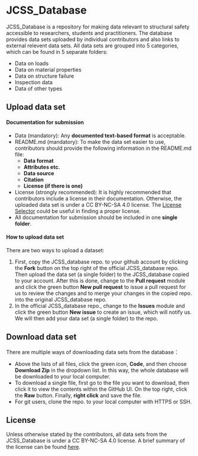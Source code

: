 # JCSS_Database

JCSS_Database is a repository for making data relevant to structural safety accessible to researchers, students and practitioners. The database provides data sets uploaded by individual contributors and also links to external relevent data sets. All data sets are grouped into 5 categories, which can be found in 5 separate folders:
- Data on loads
- Data on material properties
- Data on structure failure 
- Inspection data
- Data of other types
 
## Upload data set
#### Documentation for submission 
- Data (mandatory): Any **documented text-based format** is acceptable.
- README.md (mandatory): To make the data set easier to use, contributors should provide the following information in the README.md file:
    - **Data format** 
    - **Attributes etc.**
    - **Data source**
    - **Citation**
    - **License (if there is one)**
- License (strongly recommended): It is highly recommended that contributors include a license in their documentation. Otherwise, the uploaded data set is under a CC BY-NC-SA 4.0 license. The [License Selector](https://ufal.github.io/public-license-selector/) could be useful in finding a proper license.
- All documentation for submission should be included in one **single folder**.

#### How to upload data set
There are two ways to upload a dataset:
1. First, copy the JCSS_database repo. to your github account by clicking the **Fork** button on the top right of the official JCSS_database repo. Then upload the data set (a single folder) to the JCSS_database copied to your account. After this is done, change to the **Pull request** module and click the green button **New pull request** to issue a pull request for us to review the changes and to merge your changes in the copied repo. into the original JCSS_database repo. 
2. In the official JCSS_database repo., change to the **Issues** module and click the green button **New issue** to create an issue, which will notify us. We will then add your data set (a single folder) to the repo.

## Download data set
There are multiple ways of downloading data sets from the database：
- Above the lists of all files, click the green icon, **Code**, and then choose **Download Zip** in the dropdown list. In this way, the whole database will be downloaded to your local computer.      
- To download a single file, first go to the file you want to download, then click it to view the contents within the GitHub UI. On the top right, click the **Raw** button. Finally, **right click** and save the file.
- For git users, clone the repo. to your local computer with HTTPS or SSH.

## License
Unless otherwise stated by the contributors, all data sets from the JCSS_Database is under a CC BY-NC-SA 4.0 license. A brief summary of the license can be found [here](https://creativecommons.org/licenses/by/4.0/). 


